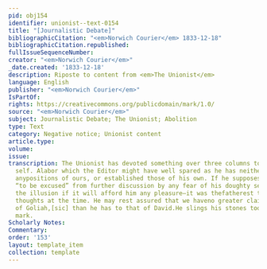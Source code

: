 ```yaml
---
pid: obj154
identifier: unionist--text-0154
title: "[Journalistic Debate]"
bibliographicCitation: "<em>Norwich Courier</em> 1833-12-18"
bibliographicCitation.republished: 
fullIssueSequenceNumber: 
creator: "<em>Norwich Courier</em>"
_date.created: '1833-12-18'
description: Riposte to content from <em>The Unionist</em>
language: English
publisher: "<em>Norwich Courier</em>"
IsPartOf: 
rights: https://creativecommons.org/publicdomain/mark/1.0/
source: "<em>Norwich Courier</em>"
subject: Journalistic Debate; The Unionist; Abolition
type: Text
category: Negative notice; Unionist content
article.type: 
volume: 
issue: 
transcription: The Unionist has devoted something over three columns to our humble
  self. Alabor which the Editor might have well spared as he has neither overturned
  anypositions of ours, or established those of his own. If he supposes that wedesired
  “to be excused” from further discussion by any fear of his doughty self,he may enjoy
  the illusion if it will afford him any pleasure—it was thefatherest thing from our
  thoughts at the time. He may rest assured that we haveno greater claim to the character
  of Goliah,[sic] than he has to that of David.He slings his stones too wide of his
  mark.
Scholarly Notes: 
Commentary: 
order: '153'
layout: template_item
collection: template
---
```


